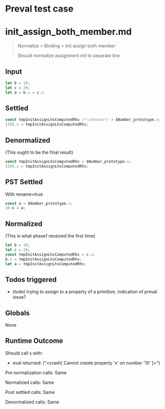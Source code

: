 # Preval test case

# init_assign_both_member.md

> Normalize > Binding > Init assign both member
>
> Should normalize assignment init to separate line

## Input

`````js filename=intro
let b = 10;
let c = 20;
let a = b.x = c.x
`````


## Settled


`````js filename=intro
const tmpInitAssignLhsComputedRhs /*:unknown*/ = $Number_prototype.x;
(10).x = tmpInitAssignLhsComputedRhs;
`````


## Denormalized
(This ought to be the final result)

`````js filename=intro
const tmpInitAssignLhsComputedRhs = $Number_prototype.x;
(10).x = tmpInitAssignLhsComputedRhs;
`````


## PST Settled
With rename=true

`````js filename=intro
const a = $Number_prototype.x;
10.x = a;
`````


## Normalized
(This is what phase1 received the first time)

`````js filename=intro
let b = 10;
let c = 20;
const tmpInitAssignLhsComputedRhs = c.x;
b.x = tmpInitAssignLhsComputedRhs;
let a = tmpInitAssignLhsComputedRhs;
`````


## Todos triggered


- (todo) trying to assign to a property of a primitive, indication of preval issue?


## Globals


None


## Runtime Outcome


Should call `$` with:
 - eval returned: ("<crash[ Cannot create property 'x' on number '10' ]>")

Pre normalization calls: Same

Normalized calls: Same

Post settled calls: Same

Denormalized calls: Same
